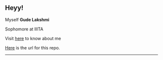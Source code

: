 ## Heyy!
Myself **Gude Lakshmi**

Sophomore at IIITA

Visit [here](https://github.com/gudelakshmi) to know about me

[Here](https://github.com/gudelakshmi/GoGit) is the url for this repo.

***
